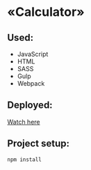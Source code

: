 # «Calculator»

## Used:
- JavaScript
- HTML
- SASS
- Gulp
- Webpack

## Deployed:
[Watch here](https://nda17.github.io/Calculator/)

## Project setup:
```
npm install 
```

